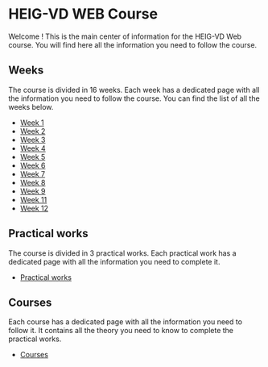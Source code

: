 # HEIG-VD WEB Course

Welcome ! This is the main center of information for the HEIG-VD Web course. You will find here all the information you need to follow the course.

## Weeks

The course is divided in 16 weeks. Each week has a dedicated page with all the information you need to follow the course. You can find the list of all the weeks below.

- [Week 1](./weeks/week-1.md)
- [Week 2](./weeks/week-2.md)
- [Week 3](./weeks/week-3.md)
- [Week 4](./weeks/week-4.md)
- [Week 5](./weeks/week-5.md)
- [Week 6](./weeks/week-6.md)
- [Week 7](./weeks/week-7.md)
- [Week 8](./weeks/week-8.md)
- [Week 9](./weeks/week-9.md)
- [Week 11](./weeks/week-11/index.md)
- [Week 12](./weeks/week-12/index.md)
<!-- - [Week 13](./weeks/week-13/index.md) -->
<!-- - [Week 14](./weeks/week-14/index.md) -->
<!-- - [Week 15](./weeks/week-15/index.md) -->
<!-- - [Week 16](./weeks/week-16/index.md) -->


## Practical works

The course is divided in 3 practical works. Each practical work has a dedicated page with all the information you need to complete it.

- [Practical works](./practical-works/index.md)

## Courses

Each course has a dedicated page with all the information you need to follow it. It contains all the theory you need to know to complete the practical works.

- [Courses](./courses/index.md)
